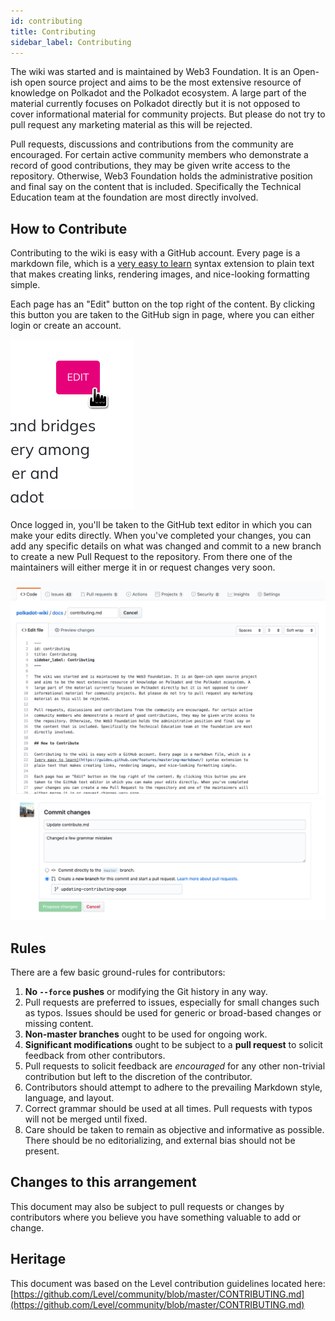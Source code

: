 ```yaml
---
id: contributing
title: Contributing
sidebar_label: Contributing
---
```


The wiki was started and is maintained by Web3 Foundation. It is an Open-ish open source project and
aims to be the most extensive resource of knowledge on Polkadot and the Polkadot ecosystem. A large
part of the material currently focuses on Polkadot directly but it is not opposed to cover
informational material for community projects. But please do not try to pull request any marketing
material as this will be rejected.

Pull requests, discussions and contributions from the community are encouraged. For certain active
community members who demonstrate a record of good contributions, they may be given write access to
the repository. Otherwise, Web3 Foundation holds the administrative position and final say on the
content that is included. Specifically the Technical Education team at the foundation are most
directly involved.

## How to Contribute

Contributing to the wiki is easy with a GitHub account. Every page is a markdown file, which is a
[very easy to learn](https://guides.github.com/features/mastering-markdown/) syntax extension to
plain text that makes creating links, rendering images, and nice-looking formatting simple.

Each page has an "Edit" button on the top right of the content. By clicking this button you are
taken to the GitHub sign in page, where you can either login or create an account.

![](assets/edit_button.png)

Once logged in, you'll be taken to the GitHub text editor in which you can make your edits directly.
When you've completed your changes, you can add any specific details on what was changed and commit
to a new branch to create a new Pull Request to the repository. From there one of the maintainers
will either merge it in or request changes very soon.

![](assets/contributing.png) ![](assets/creating-pull-request.png)

## Rules

There are a few basic ground-rules for contributors:

1. **No `--force` pushes** or modifying the Git history in any way.
2. Pull requests are preferred to issues, especially for small changes such as typos. Issues should
   be used for generic or broad-based changes or missing content.
3. **Non-master branches** ought to be used for ongoing work.
4. **Significant modifications** ought to be subject to a **pull request** to solicit feedback from
   other contributors.
5. Pull requests to solicit feedback are _encouraged_ for any other non-trivial contribution but
   left to the discretion of the contributor.
6. Contributors should attempt to adhere to the prevailing Markdown style, language, and layout.
7. Correct grammar should be used at all times. Pull requests with typos will not be merged until
   fixed.
8. Care should be taken to remain as objective and informative as possible. There should be no
   editorializing, and external bias should not be present.

## Changes to this arrangement

This document may also be subject to pull requests or changes by contributors where you believe you
have something valuable to add or change.

## Heritage

This document was based on the Level contribution guidelines located here:
[https://github.com/Level/community/blob/master/CONTRIBUTING.md](https://github.com/Level/community/blob/master/CONTRIBUTING.md)
